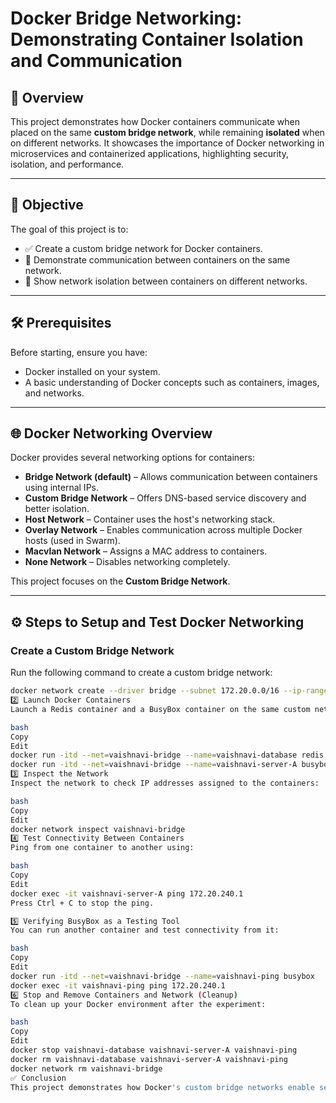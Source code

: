 # Docker Bridge Networking: Demonstrating Container Isolation and Communication

## 🧠 Overview

This project demonstrates how Docker containers communicate when placed on the same **custom bridge network**, while remaining **isolated** when on different networks. It showcases the importance of Docker networking in microservices and containerized applications, highlighting security, isolation, and performance.

---

## 🎯 Objective

The goal of this project is to:

- ✅ Create a custom bridge network for Docker containers.
- 🔄 Demonstrate communication between containers on the same network.
- 🚫 Show network isolation between containers on different networks.

---

## 🛠 Prerequisites

Before starting, ensure you have:

- Docker installed on your system.
- A basic understanding of Docker concepts such as containers, images, and networks.

---

## 🌐 Docker Networking Overview

Docker provides several networking options for containers:

- **Bridge Network (default)** – Allows communication between containers using internal IPs.
- **Custom Bridge Network** – Offers DNS-based service discovery and better isolation.
- **Host Network** – Container uses the host's networking stack.
- **Overlay Network** – Enables communication across multiple Docker hosts (used in Swarm).
- **Macvlan Network** – Assigns a MAC address to containers.
- **None Network** – Disables networking completely.

This project focuses on the **Custom Bridge Network**.

---

## ⚙️ Steps to Setup and Test Docker Networking

### Create a Custom Bridge Network

Run the following command to create a custom bridge network:

```bash
docker network create --driver bridge --subnet 172.20.0.0/16 --ip-range 172.20.240.0/20 vaishnavi-bridge
2️⃣ Launch Docker Containers
Launch a Redis container and a BusyBox container on the same custom network:

bash
Copy
Edit
docker run -itd --net=vaishnavi-bridge --name=vaishnavi-database redis
docker run -itd --net=vaishnavi-bridge --name=vaishnavi-server-A busybox
3️⃣ Inspect the Network
Inspect the network to check IP addresses assigned to the containers:

bash
Copy
Edit
docker network inspect vaishnavi-bridge
4️⃣ Test Connectivity Between Containers
Ping from one container to another using:

bash
Copy
Edit
docker exec -it vaishnavi-server-A ping 172.20.240.1
Press Ctrl + C to stop the ping.

5️⃣ Verifying BusyBox as a Testing Tool
You can run another container and test connectivity from it:

bash
Copy
Edit
docker run -itd --net=vaishnavi-bridge --name=vaishnavi-ping busybox
docker exec -it vaishnavi-ping ping 172.20.240.1
6️⃣ Stop and Remove Containers and Network (Cleanup)
To clean up your Docker environment after the experiment:

bash
Copy
Edit
docker stop vaishnavi-database vaishnavi-server-A vaishnavi-ping
docker rm vaishnavi-database vaishnavi-server-A vaishnavi-ping
docker network rm vaishnavi-bridge
✅ Conclusion
This project demonstrates how Docker's custom bridge networks enable secure container-to-container communication while maintaining isolation. Understanding networking is essential when designing and deploying microservices-based systems.
